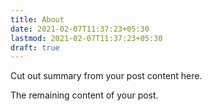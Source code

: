 ```yaml
---
title: About
date: 2021-02-07T11:37:23+05:30
lastmod: 2021-02-07T11:37:23+05:30
draft: true
---
```


Cut out summary from your post content here.

<!--more-->

The remaining content of your post.
